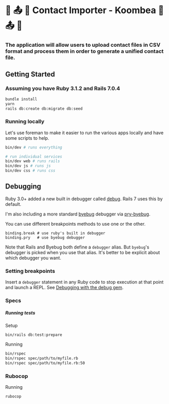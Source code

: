 # :open_book: :outbox_tray: :floppy_disk: Contact Importer - Koombea :open_book: :outbox_tray: :floppy_disk:
### The application will allow users to upload contact files in CSV format and process them in order to generate a unified contact file.
## Getting Started
### Assuming you have Ruby 3.1.2 and Rails 7.0.4
```bash
bundle install
yarn
rails db:create db:migrate db:seed
```
### Running locally

Let's use foreman to make it easier to run the various apps locally and have some scripts to help.

```bash
bin/dev # runs everything

# run individual services
bin/dev web # runs rails
bin/dev js # runs js
bin/dev css # runs css
```

## Debugging

Ruby 3.0+ added a new built in debugger called [debug](https://github.com/ruby/debug). Rails 7 uses this by default.

I'm also including a more standard [byebug](https://github.com/deivid-rodriguez/byebug) debugger via [pry-byebug](https://github.com/deivid-rodriguez/pry-byebug).

You can use different breakpoints methods to use one or the other.

```
binding.break # use ruby's built in debugger
binding.pry   # use byebug debugger
```

Note that Rails and Byebug both define a `debugger` alias. But `byebug`'s debugger is picked when you use that alias. It's better to be explicit about which debugger you want.

### Setting breakpoints
Insert a `debugger` statement in any Ruby code to stop execution at that point and launch a REPL. See [Debugging with the debug gem](https://guides.rubyonrails.org/debugging_rails_applications.html#debugging-with-the-debug-gem).

### Specs

##### Running tests
Setup
```
bin/rails db:test:prepare
```

Running
```sh
bin/rspec
bin/rspec spec/path/to/myfile.rb
bin/rspec spec/path/to/myfile.rb:50
```
### Rubocop
Running
```sh
rubocop
```